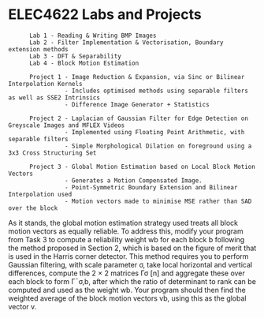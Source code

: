 # ELEC4622 Labs and Projects

          Lab 1 - Reading & Writing BMP Images
          Lab 2 - Filter Implementation & Vectorisation, Boundary extension methods
          Lab 3 - DFT & Separability
          Lab 4 - Block Motion Estimation

          Project 1 - Image Reduction & Expansion, via Sinc or Bilinear Interpolation Kernels
                    - Includes optimised methods using separable filters as well as SSE2 Intrinsics
                    - Difference Image Generator + Statistics
          
          Project 2 - Laplacian of Gaussian Filter for Edge Detection on Greyscale Images and MFLEX Videos
                    - Implemented using Floating Point Arithmetic, with separable filters
                    - Simple Morphological Dilation on foreground using a 3x3 Cross Structuring Set
          
          Project 3 - Global Motion Estimation based on Local Block Motion Vectors
                    - Generates a Motion Compensated Image.
                    - Point-Symmetric Boundary Extension and Bilinear Interpolation used
                    - Motion vectors made to minimise MSE rather than SAD over the block
              
As it stands, the global motion estimation strategy used treats all block motion vectors as equally reliable. To address this, modify your program from Task 3 to compute a reliability weight wb for each block b following the method proposed in Section 2, which is based on the figure of merit that is used in the Harris corner detector. This method requires you to perform Gaussian filtering, with scale parameter σ, take local horizontal and vertical differences, compute the 2 × 2 matrices Γσ [n] and aggregate these over each block to form Γ¯σ,b, after which the ratio of determinant to rank can be computed and used as the weight wb. Your program should then find the weighted average of the block motion vectors vb, using this as the global vector v.
